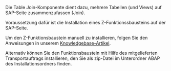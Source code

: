 Die Table Join-Komponente dient dazu, mehrere Tabellen (und Views) auf SAP-Seite zusammenzufassen (Join).  

Voraussetzung dafür ist die Installation eines Z-Funktionssbausteins auf der SAP-Seite. <br>

Um den Z-Funktionsbaustein manuell zu installieren, folgen Sie den Anweisungen in unserem [Knowledgebase-Artikel](https://kb.theobald-software.com/sap/how-to-import-an-sap-transport-request-with-the-transport-management-system-stms).<br>

Alternativ können Sie den Funktionsbaustein mit Hilfe des mitgelieferten Transportauftrags installieren, den Sie als zip-Datei im Unterordner ABAP des Installationsordners finden. 
